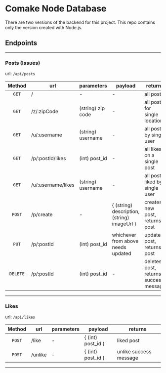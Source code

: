 # Comake Node Database

There are two versions of the backend for this project. This repo contains only the version created with Node.js.

## Endpoints

---

### Posts (Issues)

url: `/api/posts`

|  Method  | url                | parameters        | payload                                     | returns                               |
| :------: | ------------------ | ----------------- | ------------------------------------------- | ------------------------------------- |
|  `GET`   | /                  | -                 | -                                           | all posts                             |
|  `GET`   | /z/:zipCode        | (string) zip code | -                                           | all posts for single location         |
|  `GET`   | /u/:username       | (string) username | -                                           | all posts by single user              |
|  `GET`   | /p/:postId/likes   | (int) post_id     | -                                           | all likes on a single post            |
|  `GET`   | /u/:username/likes | (string) username | -                                           | all posts liked by single user        |
|  `POST`  | /p/create          | -                 | { (string) description, (string) imageUrl } | creates new post, returns post        |
|  `PUT`   | /p/:postId         | (int) post_id     | whichever from above needs updated          | updates post, returns post            |
| `DELETE` | /p/:postId         | (int) post_id     | -                                           | deletes post, returns success message |

---

### Likes

url: `/api/likes`

| Method | url     | parameters | payload           | returns                |
| :----: | ------- | ---------- | ----------------- | ---------------------- |
| `POST` | /like   | -          | { (int) post_id } | liked post             |
| `POST` | /unlike | -          | { (int) post_id } | unlike success message |

---
